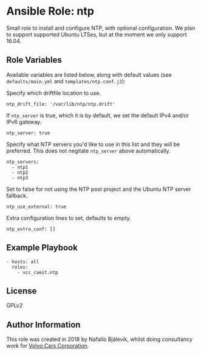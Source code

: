 Ansible Role: ntp
=================

Small role to install and configure NTP, with optional configuration. We plan to support supported Ubuntu LTSes, but at the moment we only support 16.04.

Role Variables
--------------

Available variables are listed below, along with default values (see `defaults/main.yml` and `templates/ntp.conf.j2`):

Specify which driftfile location to use.

    ntp_drift_file: '/var/lib/ntp/ntp.drift'

If `ntp_server` is true, which it is by default, we set the default IPv4 and/or IPv6 gateway.

    ntp_server: true

Specify what NTP servers you'd like to use in this list and they will be preferred.
This does not negitate `ntp_server` above automatically.

    ntp_servers:
      - ntp1
      - ntp2
      - ntp3

Set to false for not using the NTP pool project and the Ubuntu NTP server fallback.

    ntp_use_external: true

Extra configuration lines to set, defaults to empty.

    ntp_extra_conf: []

Example Playbook
----------------

    - hosts: all
      roles:
        - vcc_caeit.ntp

License
-------

GPLv2

Author Information
------------------

This role was created in 2018 by Nafallo Bjälevik, whilst doing consultancy work for [Volvo Cars Corporation](http://www.volvocars.com/).
